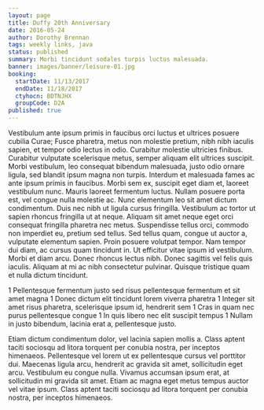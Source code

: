 ```yaml
---
layout: page
title: Duffy 20th Anniversary
date: 2016-05-24
author: Dorothy Brennan
tags: weekly links, java
status: published
summary: Morbi tincidunt sodales turpis luctus malesuada.
banner: images/banner/leisure-01.jpg
booking:
  startDate: 11/13/2017
  endDate: 11/18/2017
  ctyhocn: BDTNJHX
  groupCode: D2A
published: true
---
```

Vestibulum ante ipsum primis in faucibus orci luctus et ultrices posuere cubilia Curae; Fusce pharetra, metus non molestie pretium, nibh nibh iaculis sapien, et tempor odio lectus in odio. Curabitur molestie ultricies finibus. Curabitur vulputate scelerisque metus, semper aliquam elit ultrices suscipit. Morbi vestibulum, leo consequat bibendum malesuada, justo odio ornare ligula, sed blandit ipsum magna non turpis. Interdum et malesuada fames ac ante ipsum primis in faucibus. Morbi sem ex, suscipit eget diam et, laoreet vestibulum nunc. Mauris laoreet fermentum luctus. Nullam posuere porta est, vel congue nulla molestie ac. Nunc elementum leo sit amet dictum condimentum.
Duis nec nibh ut ligula cursus fringilla. Vestibulum ac tortor ut sapien rhoncus fringilla ut at neque. Aliquam sit amet neque eget orci consequat fringilla pharetra nec metus. Suspendisse tellus orci, commodo non imperdiet eu, pretium sed tellus. Sed tellus quam, congue ut auctor a, vulputate elementum sapien. Proin posuere volutpat tempor. Nam tempor dui diam, ac cursus quam tincidunt in. Ut efficitur vitae ipsum id vestibulum. Morbi et diam arcu. Donec rhoncus lectus nibh. Donec sagittis vel felis quis iaculis. Aliquam at mi ac nibh consectetur pulvinar. Quisque tristique quam et nulla dictum tincidunt.

1 Pellentesque fermentum justo sed risus pellentesque fermentum et sit amet magna
1 Donec dictum elit tincidunt lorem viverra pharetra
1 Integer sit amet risus pharetra, scelerisque ipsum id, hendrerit sem
1 Cras in quam nec purus pellentesque congue
1 In quis libero nec elit suscipit tempus
1 Nullam in justo bibendum, lacinia erat a, pellentesque justo.

Etiam dictum condimentum dolor, vel lacinia sapien mollis a. Class aptent taciti sociosqu ad litora torquent per conubia nostra, per inceptos himenaeos. Pellentesque vel lorem ut ex pellentesque cursus vel porttitor dui. Maecenas ligula arcu, hendrerit ac gravida sit amet, sollicitudin eget arcu. Vestibulum eu congue nulla. Vivamus accumsan ipsum erat, at sollicitudin mi gravida sit amet. Etiam ac magna eget metus tempus auctor vel vitae ipsum. Class aptent taciti sociosqu ad litora torquent per conubia nostra, per inceptos himenaeos.
